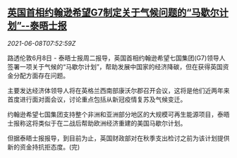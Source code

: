 <!--1623139262000-->
[英国首相约翰逊希望G7制定关于气候问题的“马歇尔计划”--泰晤士报](https://cn.reuters.com/article/climate-marshall-plan-johnson-0608-tues-idCNKCS2DK0NF)
------

<div><i>2021-06-08T07:52:59Z</i></div><p>路透伦敦6月8日 - 泰晤士报周二报导，英国首相约翰逊希望七国集团(G7)领导人签署一项关于气候的“马歇尔计划”，帮助发展中国家的经济降碳，但在获得英国资金分配方面存在问题。</p><p>主要发达经济体领导人将在英格兰西南部康沃尔郡召开会议，这将是他们近两年来首度进行面对面会议，讨论重点包括从新冠疫情复苏及气候变迁。</p><p>约翰逊希望七国集团支持整个非洲和亚洲部分地区的大规模可再生能源项目，泰晤士报称这将类似于在二战后帮助欧洲经济重建的美国马歇尔计划。</p><p>但据泰晤士报报导，到目前为止，英国财政部对在秋季支出检讨之前为该计划提供新的资金持抗拒态度。(完)</p>
